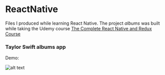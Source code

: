# ReactNative

Files I produced while learning React Native. The project *albums* was built while taking the Udemy course [The Complete React Native and Redux Course](https://www.udemy.com/the-complete-react-native-and-redux-course/)

### Taylor Swift albums app

Demo:

![alt text](https://github.com/miguelrochajr/ReactNative/blob/master/AlbumsDemo.gif)
